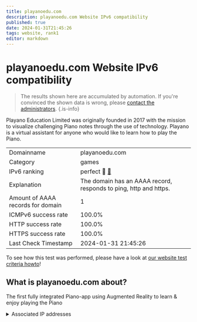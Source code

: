 ```yaml
---
title: playanoedu.com
description: playanoedu.com Website IPv6 compatibility
published: true
date: 2024-01-31T21:45:26
tags: website, rank1
editor: markdown
---
```


# playanoedu.com Website IPv6 compatibility

> The results shown here are accumulated by automation. If you're convinced the shown data is wrong, please [contact the administrators](/howto/chat). 
{.is-info}

Playano Education Limited was originally founded in 2017 with the mission to visualize challenging Piano notes through the use of technology.  Playano is a virtual assistant for anyone who would like to learn how to play the Piano.


|   |   |
| - | - |
| Domainname | playanoedu.com
| Category | games |
| IPv6 ranking | perfect :1st_place_medal: [🔗](/howto/ranking) |
| Explanation | The domain has an AAAA record, responds to ping, http and https. |
| Amount of AAAA records for domain | 1 |
| ICMPv6 success rate | 100.0%|
| HTTP success rate | 100.0% |
| HTTPS success rate | 100.0% |
| Last Check Timestamp | 2024-01-31 21:45:26 |

To see how this test was performed, please have a look at [our website test criteria howto](/howto/testcriteria/website)!


## What is playanoedu.com about?
The first fully integrated Piano-app using Augmented Reality to learn & enjoy playing the Piano



<details>
<summary>Associated IP addresses</summary>

2001:4dd0:28d4:5000::18

</details>
